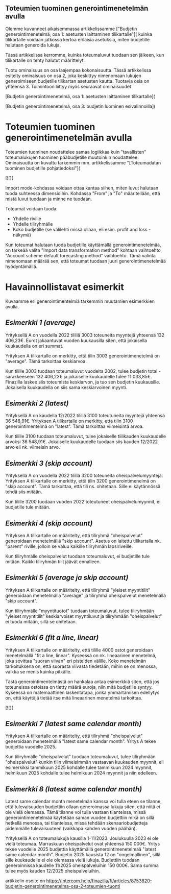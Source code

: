 ## Toteumien tuominen generointimenetelmän avulla

Olemme kuvanneet aikaisemmassa artikkelissamme ["Budjetin generointimenetelmä, osa 1: asetusten laittaminen tilikartalle"]( kuinka tilikartalle voidaan jatkossa kertoa erilaisia asetuksia, miten budjetille halutaan generoida lukuja.

Tässä artikkelissa kerromme, kuinka toteumaluvut tuodaan sen jälkeen, kun tilikartalle on tehty halutut määrittelyt.

Tuotu ominaisuus on osa laajempaa kokonaisuutta. Tässä artikkelissa esitelty ominaisuus on osa 2, joka keskittyy nimenomaan lukujen generoimiseen budjetille tilikartan asetusten kautta. Tuotavia osia on yhteensä 3. Toimintoon liittyy myös seuraavat ominaisuudet

[Budjetin generointimenetelmä, osa 1: asetusten laittaminen tilikartalle](

[Budjetin generointimenetelmä, osa 3: budjetin luominen esivalinnoilla](

# **Toteumien tuominen generointimenetelmän avulla**

Toteumien tuominen noudattelee samaa logiikkaa kuin "tavallisten" toteumalukujen tuominen pääbudjetille muutoinkin noudattelee. Ominaisuutta on kuvattu tarkemmin mm. artikkelissamme "[Toteumadatan tuominen budjetille pohjatiedoksi"](

[![](

Import mode-kohdassa voidaan ottaa kantaa siihen, miten luvut halutaan tuoda suhteessa dimensioihin. Kohdassa "From" ja "To" määritellään, että mistä luvut tuodaan ja minne ne tuodaan.

Toteumat voidaan tuoda:

* Yhdelle riville
* Yhdelle tiliryhmälle
* Koko budjetille (se välilehti missä ollaan, eli esim. profit and loss -näkymä)

Kun toteumat halutaan tuoda budjetille käyttämällä generointimenetelmää, on tärkeää valita "Import data transformation method" kohtaan vaihtoehto "Account scheme default forecasting method" vaihtoehto. Tämä valinta nimenomaan määrää sen, että toteumat tuodaan juuri generointimenetelmää hyödyntämällä.

# Havainnollistavat esimerkit

Kuvaamme eri generointimentelmiä tarkemmin muutamien esimerkkien avulla.

## *Esimerkki 1 (average)*

Yrityksellä A on vuodella 2022 tilillä 3003 toteuneita myyntejä yhteensä 132 406,23€. Eurot jakaantuvat vuoden kuukausilla siten, että jokaisella kuukaudella on eri summat.

Yrityksen A tilikartalle on merkitty, että tilin 3003 generointimenetelmä on "average". Tämä tarkoittaa keskiarvoa.

Kun tilille 3003 tuodaan toteumaluvut vuodelta 2002, tulee budjetin total -sarakkeeseen 132 406,23€ ja jokaiselle kuukaudelle tulee 11 033,85€. Finazilla laskee siis toteumista keskiarvon, ja tuo sen budjetin kuukausille. Jokaisella kuukaudella on siis sama keskiarvoinen myynti.

## *Esimerkki 2 (latest)*

Yrityksellä A on kaudella 12/2022 tilillä 3100 toteutuneita myyntejä yhteensä 36 548,91€. Yrityksen A tilikartalle on merkitty, että tilin 3100 generointimentelmä on "latest". Tämä tarkoittaa viimeisintä arvoa.

Kun tilille 3100 tuodaan toteumaluvut, tulee jokaiselle tiilikauden kuukaudelle arvoksi 36 548,91€. Jokaiselle kuukaudelle tuodaan siis kauden 12/2022 arvo eli nk. viimeisin arvo.

## *Esimerkki 3 (skip account)*

Yrityksellä A on vuodella 2022 tilillä 3200 toteuneita oheispalvelumyyntejä. Yrityksen A tilikartalle on merkitty, että tilin 3200 generointimenelmä on "skip account". Tämä tarkoittaa, että tili ns. ohitetaan. Sille ei käytännössä tehdä siis mitään.

Kun tilille 3200 tuodaan vuoden 2022 toteutuneet oheispalvelumyynnit, ei budjetille tule mitään.

## *Esimerkki 4 (skip account)*

Yrityksen A tilikartalle on määritelty, että tiliryhmä "oheispalvelut" generoidaan menetelmällä "skip account". Asetus on laitettu tilikartalla nk. "parent" riville, jolloin se valuu kaikille tiliryhmän lapsiriveille.

Kun tiliryhmälle oheispalvelut tuodaan toteumaluvut, ei budjetille tule mitään. Kaikki tiliryhmän tilit jäävät ennalleen.

## *Esimerkki 5 (average ja skip account)*

Yrityksen A tilikartalle on määritelty, että tiliryhmä "yleiset myyntitilit" generoidaan menetelmällä "average" ja tiliryhmä oheispalvelut menetelmällä "skip account".

Kun tiliryhmälle "myyntituotot" tuodaan toteumaluvut, tulee tiliryhmään "yleiset myyntitilit" keskiarvoiset myyntiluvut ja tiliryhmään "oheispalvelut" ei tuoda mitään, sillä se ohitetaan.

## *Esimerkki 6 (fit a line, linear)*

Yrityksen A tilikartalle on määritelty, että tilille 4000 ostot generoidaan menetelmällä "fit a line, linear". Kyseessä on nk. lineaarinen menetelmä, joka sovittaa "suoran viivan" eri pisteiden välille. Koko menetelmän tarkoituksena on, että suorasta viivasta tiedetään, mihin se on menossa, vaikka se menis kuinka pitkälle.

Tästä generointimentelmästä on hankalaa antaa esimerkkiä siten, että jos toteuneissa ostoissa on tietty määrä euroja, niin mitä budjetille syntyy. Kyseessä on matemaattinen laskentatapa, jonka ymmärtämisen edellytys on, että käyttäjä tietää itse mitä lineaarinen menetelmä tarkoittaa.

[![](

## *Esimerkki 7 (latest same calendar month)*

Yrityksen A tilikartalle on määritelty, että tiliryhmä "oheispalvelut" generoidaan menetelmällä "latest same calendar month". Yritys A tekee budjettia vuodelle 2025.

Kun tiliryhmälle "oheispalvelut" tuodaan toteumaluvut, tulee tiliryhmään "oheispalvelut" kunkin tilin viimeisimmän vastaavan kuukauden myynnit, eli esimerkiksi tammikuun 2025 kohdalle tulee tammikuun 2024 myynnit, helmikuun 2025 kohdalle tulee helmikuun 2024 myynnit ja niin edelleen.

## *Esimerkki 8 (latest same calendar month)*

Latest same calendar month menetelmän kanssa voi tulla eteen se tilanne, että tulevaisuuden budjettiin ollaan generoimassa lukuja siten, että niitä ei ole vielä olemassa. Tämä tilanne voi tulla vastaan tilanteissa, missä generointimenetelmää käytetään saman vuoden budjettiin mikä on sillä hetkellä menossa, tai tilanteissa, missä tehdään skenaariobudjetteja pidemmälle tulevaisuuteen (vaikkapa kahden vuoden päähän).

Yrityksellä A on toteumalukuja kausilla 1-11/2023. Joulukuulla 2023 ei ole vielä toteumaa. Marraskuun oheispalvelut ovat yhteensä 150 000€. Yritys tekee vuodelle 2025 budjettia käyttämällä generointimenetelmää "latest same calendar month". Budjetin 2025 kausista 12 on "ongelmallinen", sillä sille kuukaudelle ei ole olemassa vielä lukuja. Budjettiin tuodaan generoinnissa kaudelle 11/2025 oheispalveluihin 150 000€. Sama summa tulee myös kauden 12/2025 oheispalveluihin.



artikkelin osoite on https://intercom.help/finazilla/fi/articles/8753820-budjetin-generointimenetelma-osa-2-toteumien-tuonti

